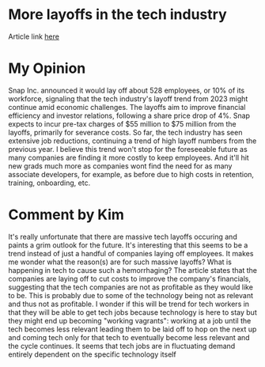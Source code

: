 # More layoffs in the tech industry

Article link [here](https://www.reuters.com/technology/snap-lay-off-10-its-workforce-2024-02-05/)

# My Opinion

Snap Inc. announced it would lay off about 528 employees, or 10% of its workforce, signaling that the tech industry's layoff trend from 2023 might continue amid economic challenges. The layoffs aim to improve financial efficiency and investor relations, following a share price drop of 4%. Snap expects to incur pre-tax charges of $55 million to $75 million from the layoffs, primarily for severance costs. So far, the tech industry has seen extensive job reductions, continuing a trend of high layoff numbers from the previous year. I believe this trend won't stop for the foreseeable future as many companies are finding it more costly to keep employees. And it'll hit new grads much more as companies wont find the need for as many associate developers, for example, as before due to high costs in retention, training, onboarding, etc.

# Comment by Kim

It's really unfortunate that there are massive tech layoffs occuring and paints a grim outlook for 
the future. It's interesting that this seems to be a trend instead of just a handful of companies 
laying off employees. It makes me wonder what the reason(s) are for such massive layoffs? What is 
happening in tech to cause such a hemorrhaging? The article states that the companies are laying 
off to cut costs to improve the company's financials, suggesting that the tech companies are not 
as profitable as they would like to be. This is probably due to some of the technology being not 
as relevant and thus not as profitable. I wonder if this will be trend for tech workers in that 
they will be able to get tech jobs because technology is here to stay but they might end up 
becoming "working vagrants": working at a job until the tech becomes less relevant leading them to 
be laid off to hop on the next up and coming tech only for that tech to eventually become less
relevant and the cycle continues. It seems that tech jobs are in fluctuating demand entirely dependent on the specific technology itself 